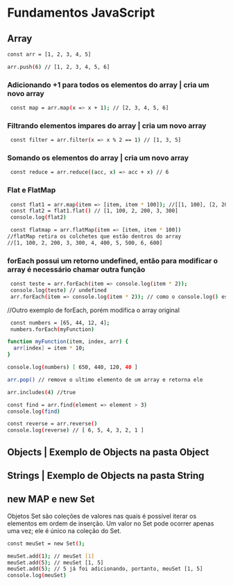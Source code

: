 # Fundamentos JavaScript

## Array
```sh
const arr = [1, 2, 3, 4, 5]
```

```sh
arr.push(6) // [1, 2, 3, 4, 5, 6]
```

### Adicionando +1 para todos os elementos do array | cria um novo array
```sh
 const map = arr.map(x => x + 1); // [2, 3, 4, 5, 6]
```

### Filtrando elementos impares do array | cria um novo array
```sh
 const filter = arr.filter(x => x % 2 == 1) // [1, 3, 5]
```

### Somando os elementos do array | cria um novo array
```sh
 const reduce = arr.reduce((acc, x) => acc + x) // 6
```

### Flat e FlatMap
```sh
 const flat1 = arr.map(item => [item, item * 100]); //[[1, 100], [2, 200], [3, 300]]
 const flat2 = flat1.flat() // [1, 100, 2, 200, 3, 300]
 console.log(flat2)
```
```sh
 const flatmap = arr.flatMap(item => [item, item * 100]) 
//flatMap retira os colchetes que estão dentros do array 
//[1, 100, 2, 200, 3, 300, 4, 400, 5, 500, 6, 600]
```

### forEach possui um retorno undefined, então para modificar o array é necessário chamar outra função
```sh
 const teste = arr.forEach(item => console.log(item * 2));
 console.log(teste) // undefined
 arr.forEach(item => console.log(item * 2)); // como o console.log() esta dentro irá retornar o array multiplicado por 2
```

//Outro exemplo de forEach, porém modifica o array original
```sh
 const numbers = [65, 44, 12, 4];
 numbers.forEach(myFunction)

function myFunction(item, index, arr) {
  arr[index] = item * 10;
}

console.log(numbers) [ 650, 440, 120, 40 ]
```
```sh
arr.pop() // remove o ultimo elemento de um array e retorna ele
```
```sh
arr.includes(4) //true
```
```sh
const find = arr.find(element => element > 3)
console.log(find)
```
```sh
const reverse = arr.reverse()
console.log(reverse) // [ 6, 5, 4, 3, 2, 1 ]
```

## Objects | Exemplo de Objects na pasta Object

## Strings | Exemplo de Objects na pasta String

## new MAP e new Set



Objetos Set são coleções de valores nas quais é possível iterar os elementos em ordem de inserção. Um valor no Set pode ocorrer apenas uma vez; ele é único na coleção do Set.

```sh
const meuSet = new Set();

meuSet.add(1); // meuSet [1]
meuSet.add(5); // meuSet [1, 5]
meuSet.add(5); // 5 já foi adicionando, portanto, meuSet [1, 5]
console.log(meuSet)
```
